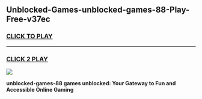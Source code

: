 
## Unblocked-Games-unblocked-games-88-Play-Free-v37ec
<h3>
<a href="https://premium76.site?title=unblocked-games-88&ref=18A1">CLICK TO PLAY</a></h3>
<hr>

<h3>
<a href="https://premium76.site?title=unblocked-games-88&ref=18A1">CLICK 2 PLAY</a>
  
</h3>

<a href="https://premium76.site?title=unblocked-games-88&ref=18A1"><img src="https://clearcache.store/games.png"></a>


**unblocked-games-88 games unblocked: Your Gateway to Fun and Accessible Online Gaming**

